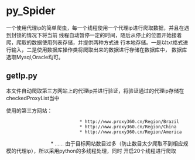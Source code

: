py_Spider
======
一个使用代理ip的简单爬虫，每一个线程使用一个代理ip进行爬取数据，并且在遇到封锁的情况下将当前
线程自动暂停一定的时间，随后从停止的位置开始接着爬，爬取的数据使用列表存储，并提供两种方式进
行本地存储。一是以txt格式进行输入，二是使用数据库操作类将爬取出来的数据进行存储在数据库中，
数据库选取Mysql,Oracle均可。


getIp.py
----
本文件自动爬取第三方网站上的代理ip并进行验证，将验证通过的代理ip存储在checkedProxyList当中

使用的第三方网站：


                                * http://www.proxy360.cn/Region/Brazil
                                * http://www.proxy360.cn/Region/China
                                * http://www.proxy360.cn/Region/America
                                * ......
由于目标网站数目过多（防止数目太少爬取不到相应规模的代理ip），所以采用python的多线程处理，同时
开启20个线程进行爬取
